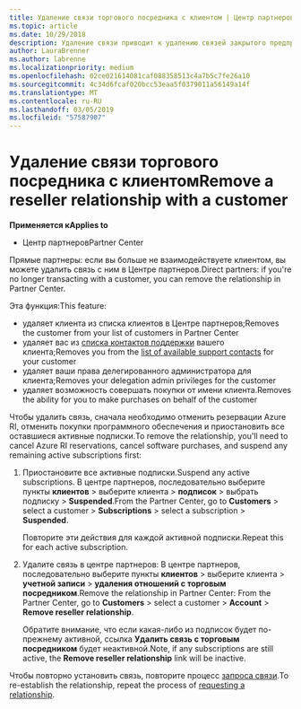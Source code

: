 ```yaml
---
title: Удаление связи торгового посредника с клиентом | Центр партнеров
ms.topic: article
ms.date: 10/29/2018
description: Удаление связи приводит к удалению связей закрытого предприятия из представления в Центре партнеров.
author: LauraBrenner
ms.author: labrenne
ms.localizationpriority: medium
ms.openlocfilehash: 02ce021614081caf088358513c4a7b5c7fe26a10
ms.sourcegitcommit: 4c34d6fcaf020bcc53eaa5f0379011a56149a14f
ms.translationtype: MT
ms.contentlocale: ru-RU
ms.lasthandoff: 03/05/2019
ms.locfileid: "57587907"
---
```

# <a name="remove-a-reseller-relationship-with-a-customer"></a><span data-ttu-id="88f07-103">Удаление связи торгового посредника с клиентом</span><span class="sxs-lookup"><span data-stu-id="88f07-103">Remove a reseller relationship with a customer</span></span>

<span data-ttu-id="88f07-104">**Применяется к**</span><span class="sxs-lookup"><span data-stu-id="88f07-104">**Applies to**</span></span>

-   <span data-ttu-id="88f07-105">Центр партнеров</span><span class="sxs-lookup"><span data-stu-id="88f07-105">Partner Center</span></span>

<span data-ttu-id="88f07-106">Прямые партнеры: если вы больше не взаимодействуете клиентом, вы можете удалить связь с ним в Центре партнеров.</span><span class="sxs-lookup"><span data-stu-id="88f07-106">Direct partners: if you're no longer transacting with a customer, you can remove the relationship in Partner Center.</span></span> 

<span data-ttu-id="88f07-107">Эта функция:</span><span class="sxs-lookup"><span data-stu-id="88f07-107">This feature:</span></span>
*  <span data-ttu-id="88f07-108">удаляет клиента из списка клиентов в Центре партнеров;</span><span class="sxs-lookup"><span data-stu-id="88f07-108">Removes the customer from your list of customers in Partner Center</span></span>
*  <span data-ttu-id="88f07-109">удаляет вас из [списка контактов поддержки](assign-support-contacts.md) вашего клиента;</span><span class="sxs-lookup"><span data-stu-id="88f07-109">Removes you from the [list of available support contacts](assign-support-contacts.md) for your customer</span></span>
*  <span data-ttu-id="88f07-110">удаляет ваши права делегированного администратора для клиента;</span><span class="sxs-lookup"><span data-stu-id="88f07-110">Removes your delegation admin privileges for the customer</span></span>
*  <span data-ttu-id="88f07-111">удаляет возможность совершать покупки от имени клиента.</span><span class="sxs-lookup"><span data-stu-id="88f07-111">Removes the ability for you to make purchases on behalf of the customer</span></span>

<span data-ttu-id="88f07-112">Чтобы удалить связь, сначала необходимо отменить резервации Azure RI, отменить покупки программного обеспечения и приостановить все оставшиеся активные подписки.</span><span class="sxs-lookup"><span data-stu-id="88f07-112">To remove the relationship, you'll need to cancel Azure RI reservations, cancel software purchases, and suspend any remaining active subscriptions first:</span></span>
1. <span data-ttu-id="88f07-113">Приостановите все активные подписки.</span><span class="sxs-lookup"><span data-stu-id="88f07-113">Suspend any active subscriptions.</span></span> <span data-ttu-id="88f07-114">В центре партнеров, последовательно выберите пункты **клиентов** > выберите клиента > **подписок** > выбрать подписку > **Suspended**.</span><span class="sxs-lookup"><span data-stu-id="88f07-114">From the Partner Center, go to **Customers** > select a customer > **Subscriptions** > select a subscription > **Suspended**.</span></span> 

   <span data-ttu-id="88f07-115">Повторите эти действия для каждой активной подписки.</span><span class="sxs-lookup"><span data-stu-id="88f07-115">Repeat this for each active subscription.</span></span>

2. <span data-ttu-id="88f07-116">Удалите связь в центре партнеров: В центре партнеров, последовательно выберите пункты **клиентов** > выберите клиента > **учетной записи** > **удаления отношений с торговым посредником**.</span><span class="sxs-lookup"><span data-stu-id="88f07-116">Remove the relationship in Partner Center: From the Partner Center, go to **Customers** > select a customer > **Account** > **Remove reseller relationship**.</span></span>

   <span data-ttu-id="88f07-117">Обратите внимание, что если какая-либо из подписок будет по-прежнему активной, ссылка **Удалить связь с торговым посредником** будет неактивной.</span><span class="sxs-lookup"><span data-stu-id="88f07-117">Note, if any subscriptions are still active, the **Remove reseller relationship** link will be inactive.</span></span> 

<span data-ttu-id="88f07-118">Чтобы повторно установить связь, повторите процесс [запроса связи](request-a-relationship-with-a-customer.md).</span><span class="sxs-lookup"><span data-stu-id="88f07-118">To re-establish the relationship, repeat the process of [requesting a relationship](request-a-relationship-with-a-customer.md).</span></span>
